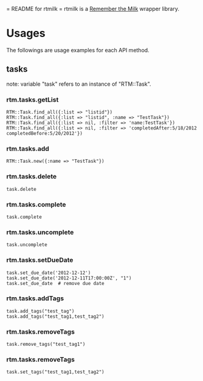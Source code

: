 = README for rtmilk =
rtmilk is a [Remember the Milk](http://www.rememberthemilk.com/) wrapper library.

# Usages #
The followings are usage examples for each API method.

## tasks ##
note: variable "task" refers to an instance of "RTM::Task".

### rtm.tasks.getList ###
    RTM::Task.find_all({:list => "listid"})
    RTM::Task.find_all({:list => "listid", :name => "TestTask"})
    RTM::Task.find_all({:list => nil, :filter => 'name:TestTask'})
    RTM::Task.find_all({:list => nil, :filter => 'completedAfter:5/18/2012 completedBefore:5/20/2012'})

### rtm.tasks.add
    RTM::Task.new({:name => "TestTask"})

### rtm.tasks.delete ###
    task.delete

### rtm.tasks.complete ###
    task.complete

### rtm.tasks.uncomplete ###
    task.uncomplete

### rtm.tasks.setDueDate ###
    task.set_due_date('2012-12-12')
    task.set_due_date('2012-12-11T17:00:00Z', "1")
    task.set_due_date  # remove due date

### rtm.tasks.addTags ###
    task.add_tags("test_tag")
    task.add_tags("test_tag1,test_tag2")

### rtm.tasks.removeTags ###
    task.remove_tags("test_tag1")

### rtm.tasks.removeTags ###
    task.set_tags("test_tag1,test_tag2")
